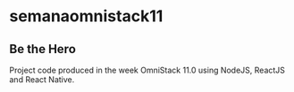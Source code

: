 # semanaomnistack11
## Be the Hero
Project code produced in the week OmniStack 11.0 using NodeJS, ReactJS and React Native.
